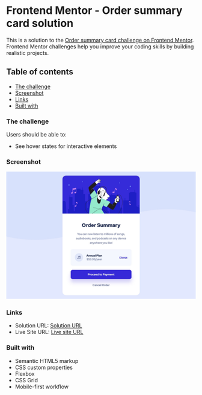 # Frontend Mentor - Order summary card solution

This is a solution to the [Order summary card challenge on Frontend Mentor](https://www.frontendmentor.io/challenges/order-summary-component-QlPmajDUj).
Frontend Mentor challenges help you improve your coding skills by building realistic projects.

## Table of contents

- [The challenge](#the-challenge)
- [Screenshot](#screenshot)
- [Links](#links)
- [Built with](#built-with)

### The challenge

Users should be able to:

- See hover states for interactive elements

### Screenshot

![Solution-Screenshot](./images/Screenshot.jpg)

### Links

- Solution URL: [Solution URL](https://www.frontendmentor.io/solutions/responsive-ordersummarycomponent-7fq89zorZK)
- Live Site URL: [Live site URL](https://singhfatehbir.github.io/Order-Summary-Component/)

### Built with

- Semantic HTML5 markup
- CSS custom properties
- Flexbox
- CSS Grid
- Mobile-first workflow
